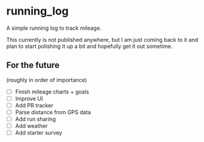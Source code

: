# running_log

A simple running log to track mileage.

This currently is not published anywhere, but I am just coming back to it and plan to start polishing it up a bit and hopefully get it out sometime.

## For the future
(roughly in order of importance)
 - [ ] Finish mileage charts + goals
 - [ ] Improve UI
 - [ ] Add PR tracker
 - [ ] Parse distance from GPS data
 - [ ] Add run sharing
 - [ ] Add weather
 - [ ] Add starter survey
